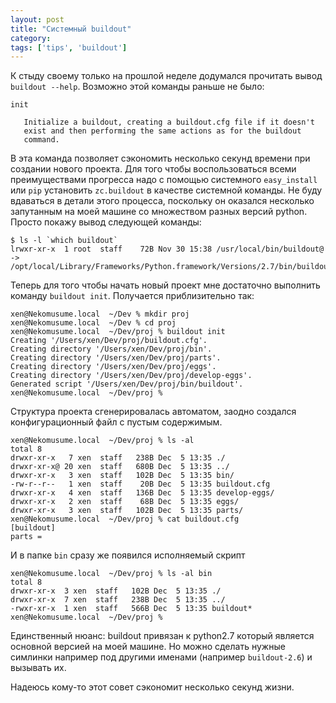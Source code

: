 ```yaml
---
layout: post
title: "Системный buildout"
category: 
tags: ['tips', 'buildout']
---
```

К стыду своему только на прошлой неделе додумался прочитать вывод `buildout --help`. Возможно этой команды раньше не было:

    init

       Initialize a buildout, creating a buildout.cfg file if it doesn't
       exist and then performing the same actions as for the buildout
       command.

В эта команда позволяет сэкономить несколько секунд времени при создании нового проекта. <!-- cut --> Для того чтобы воспользоваться всеми преимуществами прогресса надо с помощью системного `easy_install` или `pip` установить `zc.buildout` в качестве системной команды. Не буду вдаваться в детали этого процесса, поскольку он оказался несколько запутанным на моей машине со множеством разных версий python. Просто покажу вывод следующей команды:

    $ ls -l `which buildout`
    lrwxr-xr-x  1 root  staff    72B Nov 30 15:38 /usr/local/bin/buildout@ -> /opt/local/Library/Frameworks/Python.framework/Versions/2.7/bin/buildout

Теперь для того чтобы начать новый проект мне достаточно выполнить команду `buildout init`. Получается приблизительно так:

    xen@Nekomusume.local  ~/Dev % mkdir proj 
    xen@Nekomusume.local  ~/Dev % cd proj 
    xen@Nekomusume.local  ~/Dev/proj % buildout init
    Creating '/Users/xen/Dev/proj/buildout.cfg'.
    Creating directory '/Users/xen/Dev/proj/bin'.
    Creating directory '/Users/xen/Dev/proj/parts'.
    Creating directory '/Users/xen/Dev/proj/eggs'.
    Creating directory '/Users/xen/Dev/proj/develop-eggs'.
    Generated script '/Users/xen/Dev/proj/bin/buildout'.
    xen@Nekomusume.local  ~/Dev/proj % 

Структура проекта сгенерировалась автоматом, заодно создался конфигурационный файл с пустым содержимым.

    xen@Nekomusume.local  ~/Dev/proj % ls -al 
    total 8
    drwxr-xr-x   7 xen  staff   238B Dec  5 13:35 ./
    drwxr-xr-x@ 20 xen  staff   680B Dec  5 13:35 ../
    drwxr-xr-x   3 xen  staff   102B Dec  5 13:35 bin/
    -rw-r--r--   1 xen  staff    20B Dec  5 13:35 buildout.cfg
    drwxr-xr-x   4 xen  staff   136B Dec  5 13:35 develop-eggs/
    drwxr-xr-x   2 xen  staff    68B Dec  5 13:35 eggs/
    drwxr-xr-x   3 xen  staff   102B Dec  5 13:35 parts/
    xen@Nekomusume.local  ~/Dev/proj % cat buildout.cfg 
    [buildout]
    parts = 

И в папке `bin` сразу же появился исполняемый скрипт 

    xen@Nekomusume.local  ~/Dev/proj % ls -al bin
    total 8
    drwxr-xr-x  3 xen  staff   102B Dec  5 13:35 ./
    drwxr-xr-x  7 xen  staff   238B Dec  5 13:35 ../
    -rwxr-xr-x  1 xen  staff   566B Dec  5 13:35 buildout*
    xen@Nekomusume.local  ~/Dev/proj % 

Единственный нюанс: buildout привязан к python2.7 который является основной версией на моей машине. Но можно сделать нужные симлинки например под другими именами (например `buildout-2.6`) и вызывать их. 

Надеюсь кому-то этот совет сэкономит несколько секунд жизни.
